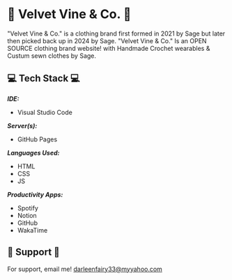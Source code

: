# 💮 Velvet Vine & Co. 💮

"Velvet Vine & Co." is a clothing brand first formed in 2021 by Sage but later then picked back up in 2024 by Sage. "Velvet Vine & Co." Is an OPEN SOURCE clothing brand website! with Handmade Crochet wearables & Custum sewn clothes by Sage.
## 💻 Tech Stack 💻

***IDE:*** 

- Visual Studio Code


***Server(s):*** 

- GitHub Pages


***Languages Used:*** 

- HTML
- CSS
- JS


***Productivity Apps:*** 

- Spotify
- Notion
- GitHub
- WakaTime
## 📖 Support 📖

For support, email me! darleenfairy33@myyahoo.com

